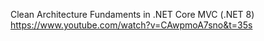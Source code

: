Clean Architecture Fundaments in .NET Core MVC (.NET 8)
https://www.youtube.com/watch?v=CAwpmoA7sno&t=35s
